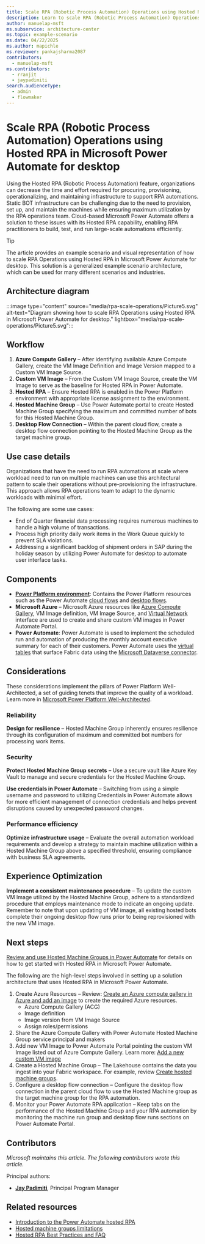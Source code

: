 ```yaml
---
title: ​​Scale RPA (Robotic Process Automation) Operations using Hosted RPA in Microsoft Power Automate for desktop​ 
description: Learn to ​scale RPA (Robotic Process Automation) Operations using Hosted RPA in Microsoft Power Automate for desktop​.
author: manuelap-msft
ms.subservice: architecture-center
ms.topic: example-scenario
ms.date: 04/22/2025
ms.author: mapichle
ms.reviewer: pankajsharma2087
contributors:
  - manuelap-msft
ms.contributors:
  - rranjit
  - jaypadimiti
search.audienceType:
  - admin
  - flowmaker
---
```


# ​​Scale RPA (Robotic Process Automation) Operations using Hosted RPA in Microsoft Power Automate for desktop​ 

Using the Hosted RPA (Robotic Process Automation) feature, organizations can decrease the time and effort required for procuring, provisioning, operationalizing, and maintaining infrastructure to support RPA automations. Static BOT infrastructure can be challenging due to the need to provision, set up, and maintain the machines while ensuring maximum utilization by the RPA operations team. Cloud-based Microsoft Power Automate offers a solution to these issues with its Hosted RPA capability, enabling RPA practitioners to build, test, and run large-scale automations efficiently.

> [!TIP]
> The article provides an example scenario and visual representation of how to ​​scale RPA Operations using Hosted RPA in Microsoft Power Automate for desktop​. This solution is a generalized example scenario architecture, which can be used for many different scenarios and industries.

## Architecture diagram

:::image type="content" source="media/rpa-scale-operations/Picture5.svg" alt-text="Diagram showing ​​how to scale RPA Operations using Hosted RPA in Microsoft Power Automate for desktop." lightbox="media/rpa-scale-operations/Picture5.svg":::

## Workflow

1. **Azure Compute Gallery** – After identifying available Azure Compute Gallery, create the VM Image Definition and Image Version mapped to a Custom VM Image Source.  
1. **Custom VM Image** – From the Custom VM Image Source, create the VM Image to serve as the baseline for Hosted RPA in Power Automate.  
1. **Hosted RPA** – Ensure Hosted RPA is enabled in the Power Platform environment with appropriate license assignment to the environment.
1. **Hosted Machine Group** – Use Power Automate portal to create Hosted Machine Group specifying the maximum and committed number of bots for this Hosted Machine Group.
1. **Desktop Flow Connection** – Within the parent cloud flow, create a desktop flow connection pointing to the Hosted Machine Group as the target machine group.

## Use case details

Organizations that have the need to run RPA automations at scale where workload need to run on multiple machines can use this architectural pattern to scale their operations without pre-provisioning the infrastructure. This approach allows RPA operations team to adapt to the dynamic workloads with minimal effort.

The following are some use cases:

- End of Quarter financial data processing requires numerous machines to handle a high volume of transactions.
- Process high priority daily work items in the Work Queue quickly to prevent SLA violations.
- Addressing a significant backlog of shipment orders in SAP during the holiday season by utilizing Power Automate for desktop to automate user interface tasks.

## Components

- **[Power Platform environment](/power-platform/admin/environments-overview)**: Contains the Power Platform resources such as the Power Automate [cloud flows](/power-automate/overview-cloud) and [desktop flows](/power-automate/desktop-flows/introduction).
- **Microsoft Azure** – Microsoft Azure resources like [Azure Compute Gallery](/azure/virtual-machines/azure-compute-gallery), VM Image definition, VM Image Source, and [Virtual Network](/azure/virtual-network/virtual-networks-overview)  interface are used to create and share custom VM images in Power Automate Portal.
- **Power Automate**: Power Automate is used to implement the scheduled run and automation of producing the monthly account executive summary for each of their customers. Power Automate uses the [virtual tables](/power-apps/maker/data-platform/create-edit-virtual-entities) that surface Fabric data using the [Microsoft Dataverse connector](/connectors/commondataserviceforapps/).

## Considerations

These considerations implement the pillars of Power Platform Well-Architected, a set of guiding tenets that improve the quality of a workload. Learn more in [Microsoft Power Platform Well-Architected](/power-platform/well-architected/).

### Reliability

**Design for resilience** – Hosted Machine Group inherently ensures resilience through its configuration of maximum and committed bot numbers for processing work items.

### Security

**Protect Hosted Machine Group secrets** – Use a secure vault like Azure Key Vault to manage and secure credentials for the Hosted Machine Group.

**Use credentials in Power Automate** – Switching from using a simple username and password to utilizing Credentials in Power Automate allows for more efficient management of connection credentials and helps prevent disruptions caused by unexpected password changes.

### Performance efficiency

**Optimize infrastructure usage** – Evaluate the overall automation workload requirements and develop a strategy to maintain machine utilization within a Hosted Machine Group above a specified threshold, ensuring compliance with business SLA agreements.

## Experience Optimization

**Implement a consistent maintenance procedure** – To update the custom VM Image utilized by the Hosted Machine Group, adhere to a standardized procedure that employs maintenance mode to indicate an ongoing update. Remember to note that upon updating of VM image, all existing hosted bots complete their ongoing desktop flow runs prior to being reprovisioned with the new VM image.

## Next steps

[Review and use Hosted Machine Groups in Power Automate](/power-automate/desktop-flows/hosted-machine-groups) for details on how to get started with Hosted RPA in Microsoft Power Automate.

The following are the high-level steps involved in setting up a solution architecture that uses Hosted RPA in Microsoft Power Automate. 

1. Create Azure Resources – Review: [Create an Azure compute gallery in Azure and add an image](/power-automate/desktop-flows/hosted-machine-groups#create-an-azure-compute-gallery-in-azure-and-add-an-image) to create the required Azure resources.
    - Azure Compute Gallery (ACG)
    - Image definition
    - Image version from VM Image Source 
    - Assign roles/permissions 
1. Share the Azure Compute Gallery with Power Automate Hosted Machine Group service principal and makers
1. Add new VM Image to Power Automate Portal pointing the custom VM Image listed out of Azure Compute Gallery. Learn more: [Add a new custom VM image](/power-automate/desktop-flows/hosted-machine-groups#add-a-new-custom-vm-image)
1. Create a Hosted Machine Group – The Lakehouse contains the data you ingest into your Fabric workspace.  For example, review [Create hosted machine groups](/power-automate/desktop-flows/hosted-machine-groups#create-hosted-machine-groups).
1. Configure a desktop flow connection – Configure the desktop flow connection in the parent cloud flow to use the Hosted Machine group as the target machine group for the RPA automation.
1. Monitor your Power Automate RPA application – Keep tabs on the performance of the Hosted Machine Group and your RPA automation by monitoring the machine run group and desktop flow runs sections on Power Automate Portal.

## Contributors

_Microsoft maintains this article. The following contributors wrote this article._

Principal authors:

- **[Jay Padimiti](https://www.linkedin.com/in/jpadimiti/)**, Principal Program Manager

## Related resources

- [Introduction to the Power Automate hosted RPA](/power-automate/desktop-flows/hosted-rpa-overview)
- [Hosted machine groups limitations](/power-automate/desktop-flows/hosted-machine-groups#hosted-machine-groups-limitations)
- [Hosted RPA Best Practices and FAQ](/power-automate/desktop-flows/hosted-rpa-faq)
